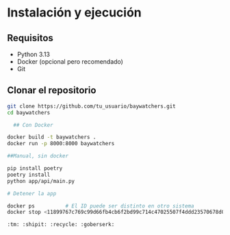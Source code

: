 # Instalación y ejecución

## Requisitos
- Python 3.13
- Docker (opcional pero recomendado)
- Git

## Clonar el repositorio

```bash
git clone https://github.com/tu_usuario/baywatchers.git
cd baywatchers

  ## Con Docker

docker build -t baywatchers .
docker run -p 8000:8000 baywatchers

##Manual, sin docker

pip install poetry
poetry install
python app/api/main.py

# Detener la app

docker ps          # El ID puede ser distinto en otro sistema
docker stop <11899767c769c99d66fb4cb6f2bd99c714c47025507f4ddd23570678d067bbd3>

:tm: :shipit: :recycle: :goberserk: